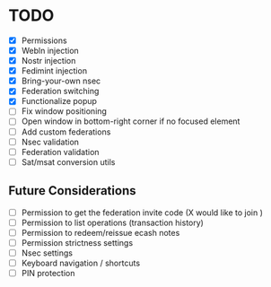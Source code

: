 # TODO

- [x] Permissions
- [x] Webln injection
- [x] Nostr injection
- [x] Fedimint injection
- [x] Bring-your-own nsec
- [x] Federation switching
- [x] Functionalize popup
- [ ] Fix window positioning
- [ ] Open window in bottom-right corner if no focused element
- [ ] Add custom federations
- [ ] Nsec validation
- [ ] Federation validation
- [ ] Sat/msat conversion utils

## Future Considerations

- [ ] Permission to get the federation invite code (X would like to join <federation>)
- [ ] Permission to list operations (transaction history)
- [ ] Permission to redeem/reissue ecash notes
- [ ] Permission strictness settings
- [ ] Nsec settings
- [ ] Keyboard navigation / shortcuts
- [ ] PIN protection

